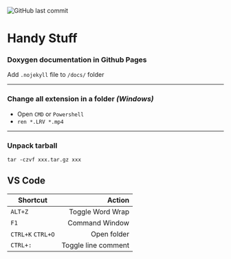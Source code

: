 ![GitHub last commit](https://img.shields.io/github/last-commit/jonacappelle/Handy_Stuff.svg)

# Handy Stuff

### Doxygen documentation in Github Pages
Add `.nojekyll` file to `/docs/` folder

***

### Change all extension in a folder *(Windows)*
- Open `CMD` or `Powershell`
- `ren *.LRV *.mp4`

***

### Unpack tarball
`tar -czvf xxx.tar.gz xxx`

## VS Code
| Shortcut      | Action           |
| ------------- |-----------------:|
| `ALT+Z`       | Toggle Word Wrap |
| `F1` | Command Window |
| `CTRL+K` `CTRL+O` | Open folder |
| `CTRL+:` | Toggle line comment |
